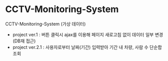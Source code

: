 # CCTV-Monitoring-System
 CCTV-Monitoring-System (가상 데이터)
 
- project ver.1  : 버튼 클릭시 ajax를 이용해 페이지 새로고침 없이 데이터 일부 변경(DB재 접근)
- project ver.2.1  : 사용자로부터 날짜(기간) 입력받아 기간 내 차량, 사람 수 단순합 조회
